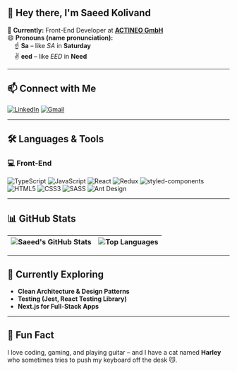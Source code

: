 ## 👋 Hey there, I'm Saeed Kolivand

🔭 **Currently:** Front-End Developer at **[ACTINEO GmbH](https://www.actineo.de/)**  
😄 **Pronouns (name pronunciation):**  
&nbsp;&nbsp;&nbsp;&nbsp;☝️ **Sa** – like _SA_ in **Saturday**  
&nbsp;&nbsp;&nbsp;&nbsp;✌️ **eed** – like _EED_ in **Need**

---

## 📫 Connect with Me

[![LinkedIn](https://img.shields.io/badge/LinkedIn-blue?logo=linkedin&style=for-the-badge)](https://www.linkedin.com/in/saeedkolivand)
[![Gmail](https://img.shields.io/badge/Gmail-D14836?logo=gmail&logoColor=white&style=for-the-badge)](mailto:saeedkolivand1997@gmail.com)

---

## 🛠️ Languages & Tools

### 💻 Front-End
![TypeScript](https://img.shields.io/badge/-TypeScript-3178C6?logo=typescript&logoColor=white&style=flat-square)
![JavaScript](https://img.shields.io/badge/-JavaScript-F7DF1E?logo=javascript&logoColor=black&style=flat-square)
![React](https://img.shields.io/badge/-React-61DAFB?logo=react&logoColor=black&style=flat-square)
![Redux](https://img.shields.io/badge/-Redux-764ABC?logo=redux&logoColor=white&style=flat-square)
![styled-components](https://img.shields.io/badge/-styled--components-db7093?logo=styled-components&logoColor=white&style=flat-square)
![HTML5](https://img.shields.io/badge/-HTML5-E34F26?logo=html5&logoColor=white&style=flat-square)
![CSS3](https://img.shields.io/badge/-CSS3-1572B6?logo=css3&logoColor=white&style=flat-square)
![SASS](https://img.shields.io/badge/-SASS-CC6699?logo=sass&logoColor=white&style=flat-square)
![Ant Design](https://img.shields.io/badge/-AntD-0170FE?logo=ant-design&logoColor=white&style=flat-square)

---

## 📊 GitHub Stats

| ![Saeed's GitHub Stats](https://github-readme-stats.vercel.app/api?username=saeedkolivand&show_icons=true&theme=tokyonight&hide_title=true) | ![Top Languages](https://github-readme-stats.vercel.app/api/top-langs/?username=saeedkolivand&layout=compact&theme=tokyonight&hide_title=true) |
|---|---|

---

## 🧠 Currently Exploring

- **Clean Architecture & Design Patterns**
- **Testing (Jest, React Testing Library)**
- **Next.js for Full-Stack Apps**

---

## 💬 Fun Fact

I love coding, gaming, and playing guitar – and I have a cat named **Harley** who sometimes tries to push my keyboard off the desk 😼.
